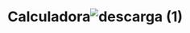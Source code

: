 # Calculadora![descarga (1)](https://user-images.githubusercontent.com/129325229/228925942-441ac687-e5e7-4ad8-9a59-b1eeaad4888d.jpg)
